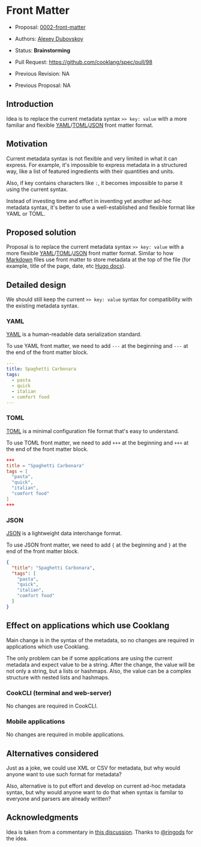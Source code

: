 # Front Matter

* Proposal: [0002-front-matter](0002-front-matter.md)
* Authors: [Alexey Dubovskoy](https://github.com/dubadub)
* Status: **Brainstorming**
* Pull Request: https://github.com/cooklang/spec/pull/98

* Previous Revision: NA
* Previous Proposal: NA

## Introduction

Idea is to replace the current metadata syntax `>> key: value` with a more
familiar and flexible [YAML](https://www.json.org/)/[TOML](https://toml.io/)/[JSON](https://www.json.org/) front matter format.

## Motivation

Current metadata syntax is not flexible and very limited in what it can express.
For example, it's impossible to express metadata in a structured way,
like a list of featured ingredients with their quantities and units.

Also, if key contains characters like `:`, it becomes impossible to
parse it using the current syntax.

Instead of investing time and effort in inventing yet another ad-hoc
metadata syntax, it's better to use a well-established and flexible format
like YAML or TOML.

## Proposed solution

Proposal is to replace the current metadata syntax `>> key: value` with a
more flexible [YAML](https://www.json.org/)/[TOML](https://toml.io/)/[JSON](https://www.json.org/)
front matter format. Similar to how [Markdown](https://en.wikipedia.org/wiki/Markdown)
files use front matter to store metadata at the top of the file (for
example, title of the page, date, etc [Hugo docs](https://gohugo.io/content-management/front-matter/)).

## Detailed design

We should still keep the current `>> key: value` syntax for compatibility
with the existing metadata syntax.

### YAML

[YAML](https://www.json.org/) is a human-readable data serialization standard.

To use YAML front matter, we need to add `---` at the beginning and
`---` at the end of the front matter block.

```yaml
---
title: Spaghetti Carbonara
tags:
  - pasta
  - quick
  - italian
  - comfort food
---
```

### TOML

[TOML](https://toml.io/) is a minimal configuration file format that's
easy to understand.

To use TOML front matter, we need to add `+++` at the beginning and
`+++` at the end of the front matter block.

```toml
+++
title = "Spaghetti Carbonara"
tags = [
  "pasta",
  "quick",
  "italian",
  "comfort food"
]
+++
```

### JSON

[JSON](https://www.json.org/) is a lightweight data interchange format.

To use JSON front matter, we need to add `{` at the beginning and
`}` at the end of the front matter block.

```json
{
  "title": "Spaghetti Carbonara",
  "tags": [
    "pasta",
    "quick",
    "italian",
    "comfort food"
  ]
}
```

## Effect on applications which use Cooklang

Main change is in the syntax of the metadata, so no changes are required
in applications which use Cooklang.

The only problem can be if some applications are using the current metadata
and expect value to be a string. After the change, the value will be not
only a string, but a lists or hashmaps. Also, the value can be a complex
structure with nested lists and hashmaps.

### CookCLI (terminal and web-server)

No changes are required in CookCLI.

### Mobile applications

No changes are required in mobile applications.

## Alternatives considered

Just as a joke, we could use XML or CSV for metadata, but why would anyone
want to use such format for metadata?

Also, alternative is to put effort and develop on current ad-hoc metadata
syntax, but why would anyone want to do that when syntax is familar to everyone
and parsers are already written?

## Acknowledgments

Idea is taken from a commentary in [this discussion](https://github.com/cooklang/spec/discussions/63#discussioncomment-8735359).
Thanks to [@ringods](https://github.com/ringods) for the idea.
